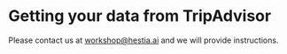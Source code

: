# Getting your data from TripAdvisor

Please contact us at workshop@hestia.ai and we will provide instructions.
